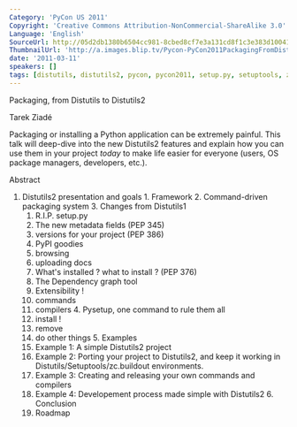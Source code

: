 ```yaml
---
Category: 'PyCon US 2011'
Copyright: 'Creative Commons Attribution-NonCommercial-ShareAlike 3.0'
Language: 'English'
SourceUrl: http://05d2db1380b6504cc981-8cbed8cf7e3a131cd8f1c3e383d10041.r93.cf2.rackcdn.com/pycon-us-2011/409_packaging-from-distutils-to-distutils2.mp4
ThumbnailUrl: 'http://a.images.blip.tv/Pycon-PyCon2011PackagingFromDistutilsToDistutils2901.png'
date: '2011-03-11'
speakers: []
tags: [distutils, distutils2, pycon, pycon2011, setup.py, setuptools, zc.buildout]
---
```

Packaging, from Distutils to Distutils2

Tarek Ziadé

Packaging or installing a Python application can be extremely painful. This
talk will deep-dive into the new Distutils2 features and explain how you can
use them in your project *today* to make life easier for everyone (users, OS
package managers, developers, etc.).

Abstract

  1. Distutils2 presentation and goals 
    1. Framework 
    2. Command-driven packaging system 
    3. Changes from Distutils1 
      1. R.I.P. setup.py 
      2. The new metadata fields (PEP 345) 
      3. versions for your project (PEP 386) 
      4. PyPI goodies 
        1. browsing 
        2. uploading docs 
      5. What's installed ? what to install ? (PEP 376) 
        1. The Dependency graph tool 
      6. Extensibility ! 
        1. commands 
        2. compilers 
    4. Pysetup, one command to rule them all 
      1. install ! 
      2. remove 
      3. do other things 
    5. Examples 
      1. Example 1: A simple Distutils2 project 
      2. Example 2: Porting your project to Distutils2, and keep it working in Distutils/Setuptools/zc.buildout environments. 
      3. Example 3: Creating and releasing your own commands and compilers 
      4. Example 4: Developement process made simple with Distutils2 
    6. Conclusion 
      1. Roadmap 

